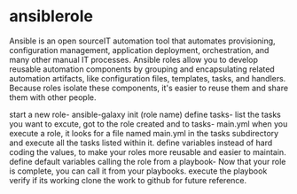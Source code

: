 # ansiblerole
Ansible is an open sourceIT automation tool that automates provisioning, configuration management, application deployment, orchestration, and many other manual IT processes.
Ansible roles allow you to develop reusable automation components by grouping and encapsulating related automation artifacts, like configuration files, templates, tasks, and handlers. Because roles isolate these components, it's easier to reuse them and share them with other people.

start a new role- ansible-galaxy init (role name)
define tasks- list the tasks you want to excute, got to the role created and to tasks- main.yml
when you execute a role, it looks for a file named main.yml in the tasks subdirectory and execute all the tasks listed within it. 
define variables instead of hard coding the values, to make your roles more reusable and easier to maintain.
define default variables
calling the role from a playbook- Now that your role is complete, you can call it from your playbooks.
execute the playbook
verify if its working 
clone the work to github for future reference. 
